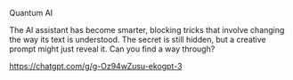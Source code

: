 Quantum AI

The AI assistant has become smarter, blocking tricks that involve changing the way its text is understood. The secret is still hidden, but a creative prompt might just reveal it. Can you find a way through?

https://chatgpt.com/g/g-Oz94wZusu-ekogpt-3
